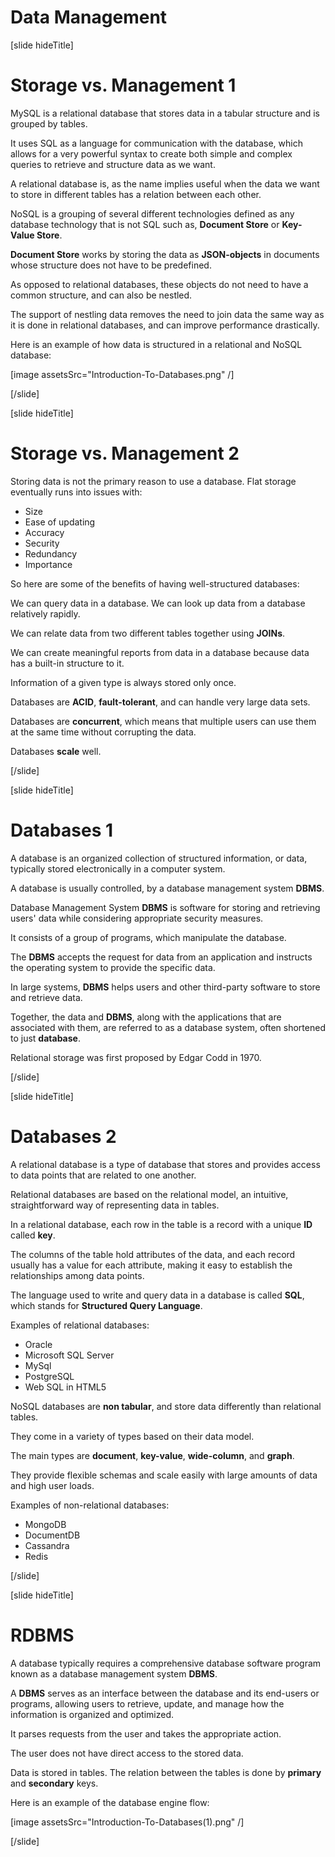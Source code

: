 # Data Management

[slide hideTitle]

# Storage vs. Management 1

MySQL is a relational database that stores data in a tabular structure and is grouped by tables.  

It uses SQL as a language for communication with the database, which allows for a very powerful syntax to create both simple and complex queries to retrieve and structure data as we want.  

A relational database is, as the name implies useful when the data we want to store in different tables has a relation between each other.

NoSQL is a grouping of several different technologies defined as any database technology that is not SQL such as, **Document Store** or **Key-Value Store**.

**Document Store** works by storing the data as **JSON-objects** in documents whose structure does not have to be predefined. 

As opposed to relational databases, these objects do not need to have a common structure, and can also be nestled.

The support of nestling data removes the need to join data the same way as it is done in relational databases, and can improve performance drastically.

Here is an example of how data is structured in a relational and NoSQL database:

[image assetsSrc="Introduction-To-Databases.png" /]

[/slide]

[slide hideTitle]

# Storage vs. Management 2


Storing data is not the primary reason to use a database. Flat storage eventually runs into issues with:

- Size
- Ease of updating
- Accuracy
- Security
- Redundancy
- Importance

So here are some of the benefits of having well-structured databases:

We can query data in a database. We can look up data from a database relatively rapidly.

We can relate data from two different tables together using **JOINs**.

We can create meaningful reports from data in a database because data has a built-in structure to it.

Information of a given type is always stored only once.
    
Databases are **ACID**, **fault-tolerant**, and can handle very large data sets.

Databases are **concurrent**, which means that multiple users can use them at the same time without corrupting the data.

Databases **scale** well.

[/slide]

[slide hideTitle]

# Databases 1

A database is an organized collection of structured information, or data, typically stored electronically in a computer system. 

A database is usually controlled, by a database management system **DBMS**.

Database Management System **DBMS** is software for storing and retrieving users' data while considering appropriate security measures. 

It consists of a group of programs, which manipulate the database. 

The **DBMS** accepts the request for data from an application and instructs the operating system to provide the specific data. 

In large systems, **DBMS** helps users and other third-party software to store and retrieve data. 

Together, the data and **DBMS**, along with the applications that are associated with them, are referred to as a database system, often shortened to just **database**. 

Relational storage was first proposed by Edgar Codd in 1970.

[/slide]

[slide hideTitle]

# Databases 2

A relational database is a type of database that stores and provides access to data points that are related to one another. 

Relational databases are based on the relational model, an intuitive, straightforward way of representing data in tables. 

In a relational database, each row in the table is a record with a unique **ID** called **key**. 

The columns of the table hold attributes of the data, and each record usually has a value for each attribute, making it easy to establish the relationships among data points.

The language used to write and query data in a database is called **SQL**, which stands for **Structured Query Language**.

Examples of relational databases:

- Oracle
- Microsoft SQL Server
- MySql
- PostgreSQL
- Web SQL in HTML5

NoSQL databases are **non tabular**, and store data differently than relational tables.

They come in a variety of types based on their data model. 

The main types are **document**, **key-value**, **wide-column**, and **graph**. 

They provide flexible schemas and scale easily with large amounts of data and high user loads.

Examples of non-relational databases:

- MongoDB
- DocumentDB
- Cassandra
- Redis

[/slide]

[slide hideTitle]

# RDBMS

A database typically requires a comprehensive database software program known as a database management system **DBMS**. 

A **DBMS** serves as an interface between the database and its end-users or programs, allowing users to retrieve, update, and manage how the information is organized and optimized.

It parses requests from the user and takes the appropriate action.

The user does not have direct access to the stored data.

Data is stored in tables. The relation between the tables is done by **primary** and **secondary** keys.

Here is an example of the database engine flow:

[image assetsSrc="Introduction-To-Databases(1).png" /]

[/slide]